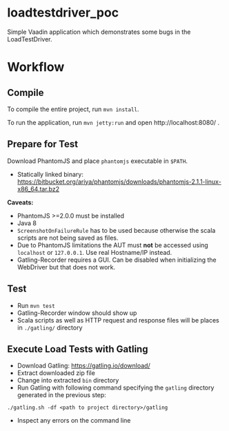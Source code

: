 loadtestdriver_poc
==============

Simple Vaadin application which demonstrates some bugs in the LoadTestDriver.

Workflow
========

Compile
-------
To compile the entire project, run `mvn install`.

To run the application, run `mvn jetty:run` and open http://localhost:8080/ .

Prepare for Test
----------------

Download PhantomJS and place `phantomjs` executable in `$PATH`.
* Statically linked binary: https://bitbucket.org/ariya/phantomjs/downloads/phantomjs-2.1.1-linux-x86_64.tar.bz2

**Caveats:**

* PhantomJS >=2.0.0 must be installed
* Java 8
* `ScreenshotOnFailureRule` has to be used because otherwise the scala scripts are not being saved as files.
* Due to PhantomJS limitations the AUT must **not** be accessed using `localhost` or `127.0.0.1`. Use real Hostname/IP instead.
* Gatling-Recorder requires a GUI. Can be disabled when initializing the WebDriver but that does not work.


Test
----

* Run `mvn test`
* Gatling-Recorder window should show up
* Scala scripts as well as HTTP request and response files will be places in `./gatling/` directory


Execute Load Tests with Gatling
-------------------------------

* Download Gatling: https://gatling.io/download/
* Extract downloaded zip file
* Change into extracted `bin` directory
* Run Gatling with following command specifying the `gatling` directory generated in the previous step:

```
./gatling.sh -df <path to project directory>/gatling
```

* Inspect any errors on the command line

